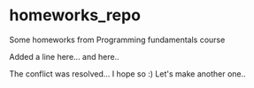 # homeworks_repo
Some homeworks from Programming fundamentals course

Added a line here...
and here..

The conflict was resolved... I hope so :)
Let's make another one..
